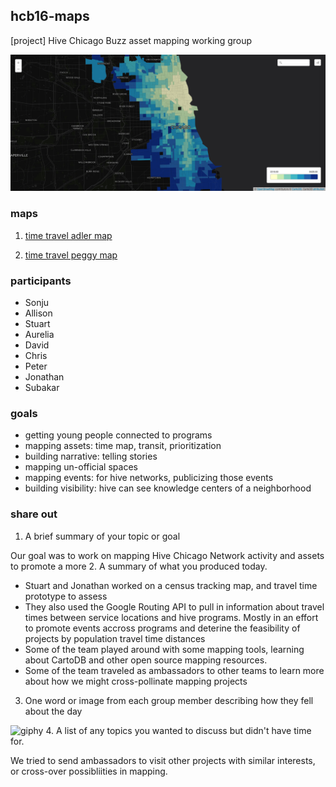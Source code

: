 ## hcb16-maps
[project] Hive Chicago Buzz asset mapping working group

![peggy distance prototype](img/peggy.png)

### maps

1. [time travel adler map](https://team.cartodb.com/u/stuartlynn/viz/1a274992-c211-11e5-bc5e-0e3ff518bd15/public_map)

2.  [time travel peggy map](https://team.cartodb.com/u/stuartlynn/viz/75814c8e-c211-11e5-962a-0ea31932ec1d/public_map)

### participants

* Sonju
* Allison
* Stuart
* Aurelia
* David
* Chris
* Peter
* Jonathan
* Subakar

### goals

* getting young people connected to programs
* mapping assets: time map, transit, prioritization
* building narrative: telling stories
* mapping un-official spaces
* mapping events: for hive networks, publicizing those events
* building visibility: hive can see knowledge centers of a neighborhood

### share out

1. A brief summary of your topic or goal

Our goal was to work on mapping Hive Chicago Network activity and assets to promote a more 
2. A summary of what you produced today.

* Stuart and Jonathan worked on a census tracking map, and travel time prototype to assess
* They also used the Google Routing API to pull in information about travel times between service locations and hive programs. Mostly in an effort to promote events accross programs and deterine the feasibility of projects by population travel time distances
* Some of the team played around with some mapping tools, learning about CartoDB and other open source mapping resources.
* Some of the team traveled as ambassadors to other teams to learn more about how we might cross-pollinate mapping projects
3. One word or image from each group member describing how they fell about the day

![giphy](http://i.giphy.com/9QWwgHzvuC7As.gif)
4. A list of any topics you wanted to discuss but didn't have time for.

We tried to send ambassadors to visit other projects with similar interests, or cross-over possibliities in mapping.
